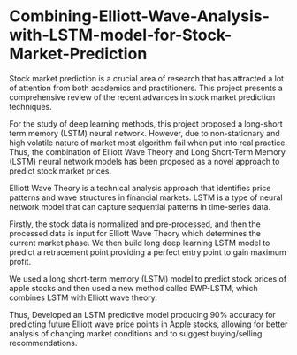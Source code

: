 # Combining-Elliott-Wave-Analysis-with-LSTM-model-for-Stock-Market-Prediction

Stock market prediction is a crucial area of research that has attracted a lot of attention from both academics and practitioners. This project presents a comprehensive review of the recent advances in stock market prediction techniques. 

For the study of deep learning methods, this project proposed a long-short term memory (LSTM) neural network. However, due to non-stationary and high volatile nature of market most algorithm fail when put into real practice. Thus, the combination of Elliott Wave Theory and Long Short-Term Memory (LSTM) neural network models has been proposed as a novel approach to predict stock market prices. 

Elliott Wave Theory is a technical analysis approach that identifies price patterns and wave structures in financial markets. LSTM is a type of neural network model that can capture sequential patterns in time-series data. 

Firstly, the stock data is normalized and pre-processed, and then the processed data is input for Elliott Wave Theory which determines the current market phase. We then build long deep learning LSTM model to predict a retracement point providing a perfect entry point to gain maximum profit. 

We used a long short-term memory (LSTM) model to predict stock prices of apple stocks and then used a new method called EWP-LSTM, which combines LSTM with Elliott wave theory. 

Thus, Developed an LSTM predictive model producing 90% accuracy for predicting future Elliott wave price points in Apple stocks, allowing for better analysis of changing market conditions and to suggest buying/selling recommendations. 
